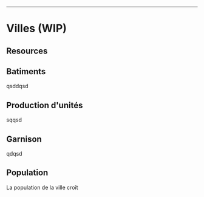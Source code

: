 ___
# Villes (WIP)
## Resources

## Batiments
qsddqsd
## Production d'unités
sqqsd
## Garnison
qdqsd


## Population
La population de la ville croît 
